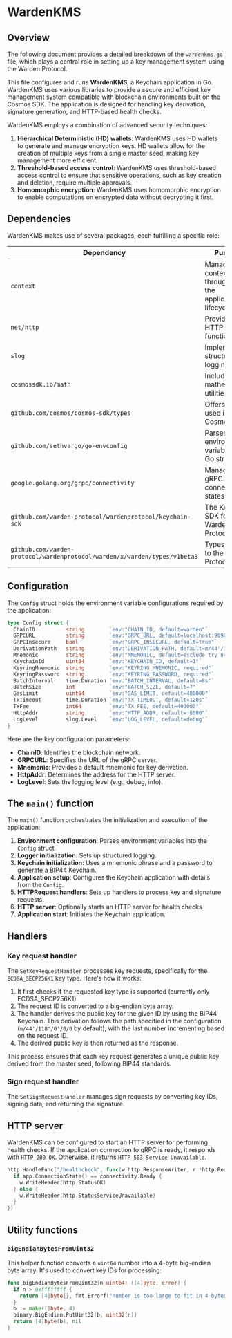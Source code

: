 ﻿---
sidebar_position: 1
---

# WardenKMS

## Overview

The following document provides a detailed breakdown of the [`wardenkms.go`](../../../../../cmd/wardenkms/wardenkms.go) file, which plays a central role in setting up a key management system using the Warden Protocol.

This file configures and runs **WardenKMS**, a Keychain application in Go. WardenKMS uses various libraries to provide a secure and efficient key management system compatible with blockchain environments built on the Cosmos SDK. The application is designed for handling key derivation, signature generation, and HTTP-based health checks.

WardenKMS employs a combination of advanced security techniques:

1. **Hierarchical Deterministic (HD) wallets**: WardenKMS uses HD wallets to generate and manage encryption keys. HD wallets allow for the creation of multiple keys from a single master seed, making key management more efficient.
2. **Threshold-based access control**: WardenKMS uses threshold-based access control to ensure that sensitive operations, such as key creation and deletion, require multiple approvals.
3. **Homomorphic encryption**: WardenKMS uses homomorphic encryption to enable computations on encrypted data without decrypting it first.

## Dependencies

WardenKMS makes use of several packages, each fulfilling a specific role:

| Dependency | Purpose |
|------------|---------|
| `context` | Manages context throughout the application lifecycle. |
| `net/http` | Provides HTTP server functionalities. |
| `slog` | Implements structured logging. |
| `cosmossdk.io/math` | Includes mathematical utilities. |
| `github.com/cosmos/cosmos-sdk/types` | Offers types used in Cosmos SDK. |
| `github.com/sethvargo/go-envconfig` | Parses environment variables into Go structs. |
| `google.golang.org/grpc/connectivity` | Manages gRPC connection states. |
| `github.com/warden-protocol/wardenprotocol/keychain-sdk` | The Keychain SDK for Warden Protocol. |
| `github.com/warden-protocol/wardenprotocol/warden/x/warden/types/v1beta3` | Types specific to the Warden Protocol. |

## Configuration

The `Config` struct holds the environment variable configurations required by the application:

```go
type Config struct {
  ChainID          string        `env:"CHAIN_ID, default=warden"`
  GRPCURL          string        `env:"GRPC_URL, default=localhost:9090"`
  GRPCInsecure     bool          `env:"GRPC_INSECURE, default=true"`
  DerivationPath   string        `env:"DERIVATION_PATH, default=m/44'/118'/0'/0/0"`
  Mnemonic         string        `env:"MNEMONIC, default=exclude try nephew main..."`
  KeychainId       uint64        `env:"KEYCHAIN_ID, default=1"`
  KeyringMnemonic  string        `env:"KEYRING_MNEMONIC, required"`
  KeyringPassword  string        `env:"KEYRING_PASSWORD, required"`
  BatchInterval    time.Duration `env:"BATCH_INTERVAL, default=8s"`
  BatchSize        int           `env:"BATCH_SIZE, default=7"`
  GasLimit         uint64        `env:"GAS_LIMIT, default=400000"`
  TxTimeout        time.Duration `env:"TX_TIMEOUT, default=120s"`
  TxFee            int64         `env:"TX_FEE, default=400000"`
  HttpAddr         string        `env:"HTTP_ADDR, default=:8080"`
  LogLevel         slog.Level    `env:"LOG_LEVEL, default=debug"`
}
```

Here are the key configuration parameters:

- **ChainID**: Identifies the blockchain network.
- **GRPCURL**: Specifies the URL of the gRPC server.
- **Mnemonic**: Provides a default mnemonic for key derivation.
- **HttpAddr**: Determines the address for the HTTP server.
- **LogLevel**: Sets the logging level (e.g., debug, info).

## The `main()` function

The `main()` function orchestrates the initialization and execution of the application:

1. **Environment configuration**: Parses environment variables into the `Config` struct.
2. **Logger initialization**: Sets up structured logging.
3. **Keychain initialization**: Uses a mnemonic phrase and a password to generate a BIP44 Keychain.
4. **Application setup**: Configures the Keychain application with details from the `Config`.
5. **HTTPRequest handlers**: Sets up handlers to process key and signature requests.
6. **HTTP server**: Optionally starts an HTTP server for health checks.
7. **Application start**: Initiates the Keychain application.

## Handlers

### Key request handler

The `SetKeyRequestHandler` processes key requests, specifically for the `ECDSA_SECP256K1` key type. Here's how it works:

1. It first checks if the requested key type is supported (currently only ECDSA_SECP256K1).
2. The request ID is converted to a big-endian byte array.
3. The handler derives the public key for the given ID by using the BIP44 Keychain. This derivation follows the path specified in the configuration (`m/44'/118'/0'/0/0` by default), with the last number incrementing based on the request ID.
4. The derived public key is then returned as the response.

This process ensures that each key request generates a unique public key derived from the master seed, following BIP44 standards.

### Sign request handler

The `SetSignRequestHandler` manages sign requests by converting key IDs, signing data, and returning the signature.

## HTTP server

WardenKMS can be configured to start an HTTP server for performing health checks. If the application connection to gRPC is ready, it responds with `HTTP 200 OK`. Otherwise, it returns `HTTP 503 Service Unavailable`.

```go
http.HandleFunc("/healthcheck", func(w http.ResponseWriter, r *http.Request) {
  if app.ConnectionState() == connectivity.Ready {
    w.WriteHeader(http.StatusOK)
  } else {
    w.WriteHeader(http.StatusServiceUnavailable)
  }
})
```

## Utility functions

### `bigEndianBytesFromUint32`

This helper function converts a `uint64` number into a 4-byte big-endian byte array. It's used to convert key IDs for processing:

```go
func bigEndianBytesFromUint32(n uint64) ([4]byte, error) {
  if n > 0xffffffff {
    return [4]byte{}, fmt.Errorf("number is too large to fit in 4 bytes")
  }
  b := make([]byte, 4)
  binary.BigEndian.PutUint32(b, uint32(n))
  return [4]byte(b), nil
}
```
